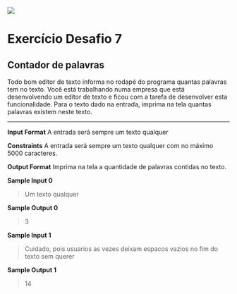 ![](https://i.imgur.com/xG74tOh.png)

# Exercício Desafio 7

## Contador de palavras

Todo bom editor de texto informa no rodapé do programa quantas palavras tem no texto. Você está trabalhando numa empresa que está desenvolvendo um editor de texto e ficou com a tarefa de desenvolver esta funcionalidade. Para o texto dado na entrada, imprima na tela quantas palavras existem neste texto.

****


**Input Format**
A entrada será sempre um texto qualquer

**Constraints**
A entrada será sempre um texto qualquer com no máximo 5000 caracteres.

**Output Format**
Imprima na tela a quantidade de palavras contidas no texto.

**Sample Input 0**
>Um texto qualquer

**Sample Output 0**
>3

**Sample Input 1**
>Cuidado, pois usuarios as vezes deixam espacos vazios no fim do texto sem querer 

**Sample Output 1**
>14




